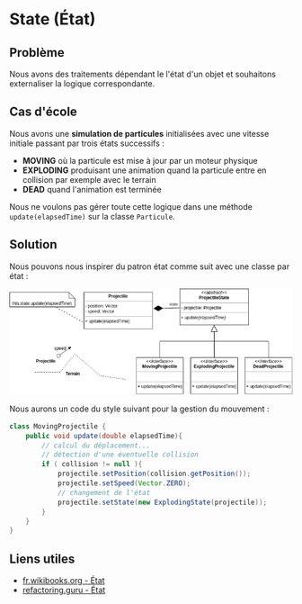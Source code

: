 # State (État)

## Problème

Nous avons des traitements dépendant le l'état d'un objet et souhaitons externaliser la logique correspondante.

## Cas d'école

Nous avons une **simulation de particules** initialisées avec une vitesse initiale passant par trois états successifs :

* **MOVING** où la particule est mise à jour par un moteur physique
* **EXPLODING** produisant une animation quand la particule entre en collision par exemple avec le terrain
* **DEAD** quand l'animation est terminée

Nous ne voulons pas gérer toute cette logique dans une méthode `update(elapsedTime)` sur la classe `Particule`.

## Solution

Nous pouvons nous inspirer du patron état comme suit avec une classe par état :

![UML State Projectile](uml/UML_State-Projectile.drawio.png)

Nous aurons un code du style suivant pour la gestion du mouvement :

```java
class MovingProjectile {
    public void update(double elapsedTime){
        // calcul du déplacement...
        // détection d'une éventuelle collision
        if ( collision != null ){
            projectile.setPosition(collision.getPosition()); 
            projectile.setSpeed(Vector.ZERO);
            // changement de l'état
            projectile.setState(new ExplodingState(projectile));
        }
    }
}
```

## Liens utiles

* [fr.wikibooks.org - État](https://fr.wikibooks.org/wiki/Patrons_de_conception/%C3%89tat)
* [refactoring.guru - État](https://refactoring.guru/fr/design-patterns/state)
